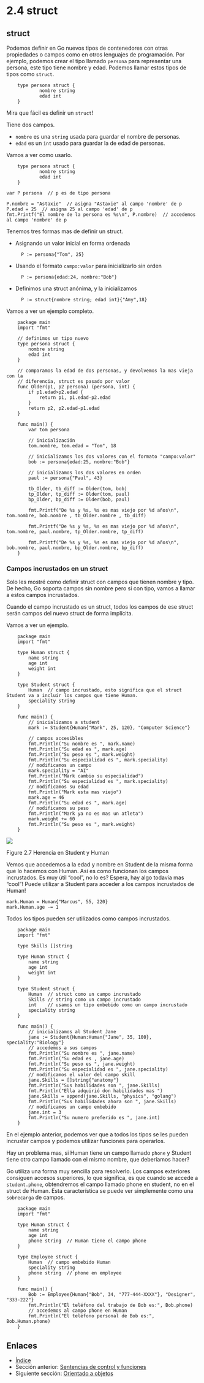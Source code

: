 # 2.4 struct

## struct

Podemos definir en Go nuevos tipos de contenedores con otras propiedades o campos como en otros lenguajes de programación. Por ejemplo, podemos crear el tipo llamado `persona` para representar una persona, este tipo tiene nombre y edad. Podemos llamar estos tipos de tipos como `struct`.
```
	type persona struct {
	    	nombre string
	    	edad int
	}
```
Mira que fácil es definir un `struct`!

Tiene dos campos.

- `nombre` es una `string` usada para guardar el nombre de personas.
- `edad` es un `int` usado para guardar la de edad de personas.

Vamos a ver como usarlo.
```
	type persona struct {
	    	nombre string
	    	edad int
	}
```
	var P persona  // p es de tipo persona

	P.nombre = "Astaxie"  // asigna "Astaxie" al campo 'nombre' de p
	P.edad = 25  // asigna 25 al campo 'edad' de p
	fmt.Printf("El nombre de la persona es %s\n", P.nombre)  // accedemos al campo 'nombre' de p

Tenemos tres formas mas de definir un struct.

- Asignando un valor inicial en forma ordenada

		P := persona{"Tom", 25}

- Usando el formato `campo:valor` para inicializarlo sin orden

		P := persona{edad:24, nombre:"Bob"}

- Definimos una struct anónima, y la inicializamos

		P := struct{nombre string; edad int}{"Amy",18}

Vamos a ver un ejemplo completo.
```
	package main
	import "fmt"

	// definimos un tipo nuevo
	type persona struct {
    	nombre string
    	edad int
	}

	// comparamos la edad de dos personas, y devolvemos la mas vieja con la
	// diferencia, struct es pasado por valor
	func Older(p1, p2 persona) (persona, int) {
    	if p1.edad>p2.edad {  
        	return p1, p1.edad-p2.edad
    	}
    	return p2, p2.edad-p1.edad
	}

	func main() {
    	var tom persona

    	// inicialización
    	tom.nombre, tom.edad = "Tom", 18

    	// inicializamos los dos valores con el formato "campo:valor"
    	bob := persona{edad:25, nombre:"Bob"}

    	// inicializamos los dos valores en orden
    	paul := persona{"Paul", 43}

    	tb_Older, tb_diff := Older(tom, bob)
    	tp_Older, tp_diff := Older(tom, paul)
    	bp_Older, bp_diff := Older(bob, paul)

    	fmt.Printf("De %s y %s, %s es mas viejo por %d años\n", tom.nombre, bob.nombre , tb_Older.nombre , tb_diff)

    	fmt.Printf("De %s y %s, %s es mas viejo por %d años\n", tom.nombre, paul.nombre, tp_Older.nombre, tp_diff)

    	fmt.Printf("De %s y %s, %s es mas viejo por %d años\n", bob.nombre, paul.nombre, bp_Older.nombre, bp_diff)
	}
```
### Campos incrustados en un struct

Solo les mostré como definir struct con campos que tienen nombre y tipo. De hecho, Go soporta campos sin nombre pero si con tipo, vamos a llamar a estos campos incrustados.

Cuando el campo incrustado es un struct, todos los campos de ese struct serán campos del nuevo struct de forma implícita.

Vamos a ver un ejemplo.
```
	package main
	import "fmt"

	type Human struct {
    	name string
    	age int
    	weight int
	}

	type Student struct {
    	Human  // campo incrustado, esto significa que el struct Student va a incluir los campos que tiene Human.
    	speciality string
	}

	func main() {
    	// inicializamos a student
    	mark := Student{Human{"Mark", 25, 120}, "Computer Science"}

    	// campos accesibles
    	fmt.Println("Su nombre es ", mark.name)
    	fmt.Println("Su edad es ", mark.age)
    	fmt.Println("Su peso es ", mark.weight)
    	fmt.Println("Su especialidad es ", mark.speciality)
    	// modificamos un campo
    	mark.speciality = "AI"
    	fmt.Println("Mark cambio su especialidad")
    	fmt.Println("Su especialidad es ", mark.speciality)
    	// modificamos su edad
    	fmt.Println("Mark esta mas viejo")
    	mark.age = 46
    	fmt.Println("Su edad es ", mark.age)
    	// modificamos su peso
    	fmt.Println("Mark ya no es mas un atleta")
    	mark.weight += 60
    	fmt.Println("Su peso es ", mark.weight)
	}
```
![](images/2.4.student_struct.png?raw=true)

Figure 2.7 Herencia en Student y Human

Vemos que accedemos a la edad y nombre en Student de la misma forma que lo hacemos con Human. Así es como funcionan los campos incrustados. Es muy útil “cool”, no lo es? Espera, hay algo todavía mas “cool”! Puede utilizar a Student para acceder a los campos incrustados de Human!

	mark.Human = Human{"Marcus", 55, 220}
	mark.Human.age -= 1

Todos los tipos pueden ser utilizados como campos incrustados.
```
	package main
	import "fmt"

	type Skills []string

	type Human struct {
    	name string
    	age int
    	weight int
	}

	type Student struct {
    	Human  // struct como un campo incrustado
    	Skills // string como un campo incrustado
    	int    // usamos un tipo embebido como un campo incrustado
    	speciality string
	}

	func main() {
    	// inicializamos al Student Jane
    	jane := Student{Human:Human{"Jane", 35, 100}, speciality:"Biology"}
    	// accedemos a sus campos
    	fmt.Println("Su nombre es ", jane.name)
    	fmt.Println("Su edad es , jane.age)
    	fmt.Println("Su peso es ", jane.weight)
    	fmt.Println("Su especialidad es ", jane.speciality)
    	// modificamos el valor del campo skill
    	jane.Skills = []string{"anatomy"}
    	fmt.Println("Sus habilidades son ", jane.Skills)
    	fmt.Println("Ella adquirió don habilidades mas ")
    	jane.Skills = append(jane.Skills, "physics", "golang")
    	fmt.Println("Sus habilidades ahora son ", jane.Skills)
    	// modificamos un campo embebido
    	jane.int = 3
    	fmt.Println("Su numero preferido es ", jane.int)
	}
```
En el ejemplo anterior, podemos ver que a todos los tipos se les pueden incrustar campos y podemos utilizar funciones para operarlos.

Hay un problema mas, si Human tiene un campo llamado `phone` y Student tiene otro campo llamado con el mismo nombre, que deberíamos hacer?

Go utiliza una forma muy sencilla para resolverlo. Los campos exteriores consiguen accesos superiores, lo que significa, es que cuando se accede a `student.phone`, obtendremos el campo llamado phone en student, no en el struct de Human. Esta característica se puede ver simplemente como una `sobrecarga` de campos.
```
	package main
	import "fmt"

	type Human struct {
    	name string
    	age int
    	phone string  // Human tiene el campo phone
	}

	type Employee struct {
    	Human  // campo embebido Human
    	speciality string
    	phone string  // phone en employee
	}

	func main() {
    	Bob := Employee{Human{"Bob", 34, "777-444-XXXX"}, "Designer", "333-222"}
    	fmt.Println("El teléfono del trabajo de Bob es:", Bob.phone)
    	// accedemos al campo phone en Human
    	fmt.Println("El teléfono personal de Bob es:", Bob.Human.phone)
	}
```
## Enlaces

- [Índice](preface.md)
- Sección anterior: [Sentencias de control y funciones](02.3.md)
- Siguiente sección: [Orientado a objetos](02.5.md)
